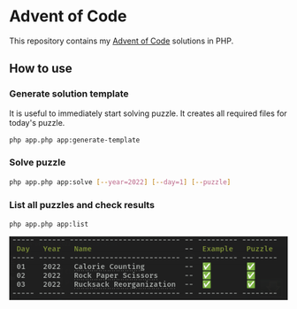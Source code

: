 # Advent of Code

This repository contains my [Advent of Code](https://adventofcode.com/) solutions in PHP.

## How to use
### Generate solution template

It is useful to immediately start solving puzzle. It creates all required files for today's puzzle.

```bash
php app.php app:generate-template
```

### Solve puzzle

```bash
php app.php app:solve [--year=2022] [--day=1] [--puzzle]
```

### List all puzzles and check results
```bash
php app.php app:list
```

![list-command.png](resources/list-command.png)
